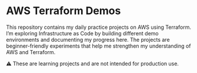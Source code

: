 # AWS Terraform Demos

This repository contains my daily practice projects on AWS using Terraform.
I’m exploring Infrastructure as Code by building different demo environments and documenting my progress here.
The projects are beginner-friendly experiments that help me strengthen my understanding of AWS and Terraform.

⚠️ These are learning projects and are not intended for production use.